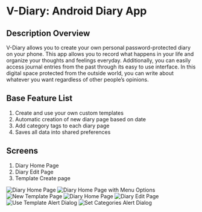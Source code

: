 # V-Diary: Android Diary App 

## Description Overview


V-Diary allows you to create your own personal password-protected diary on your phone. This app allows you to record what happens in your life and organize your thoughts and feelings everyday. Additionally, you can easily access journal entries from the past through its easy to use interface. In this digital space protected from the outside world, you can write about whatever you want regardless of other people’s opinions.

## Base Feature List


1. Create and use your own custom templates
2. Automatic creation of new diary page based on date
3. Add category tags to each diary page
4. Saves all data into shared preferences

## Screens

1. Diary Home Page
2. Diary Edit Page
3. Template Create page

![Diary Home Page](https://github.com/vinod-kanigicherla/V-Diary/blob/master/images/Personal%20Diary%20Home%20Page.png)
![Diary Home Page with Menu Options](https://github.com/vinod-kanigicherla/V-Diary/blob/master/images/Diary%20App%20Home%20Page%20%2B%20Add%20and%20Clear%20all%20Templates.png)
![New Template Page](https://github.com/vinod-kanigicherla/V-Diary/blob/master/images/New%20Template%20Diary%20App.png)
![Diary Home Page](https://github.com/vinod-kanigicherla/V-Diary/blob/master/images/Personal%20Diary%20Home%20Page.png)
![Diary Edit Page](https://github.com/vinod-kanigicherla/V-Diary/blob/master/images/Personal%20Diary%20Page%20Edit.png)
![Use Template Alert Dialog](https://github.com/vinod-kanigicherla/V-Diary/blob/master/images/Use%20Template%20Diary%20App.png)
![Set Categories Alert Dialog](https://github.com/vinod-kanigicherla/V-Diary/blob/master/images/Set%20Categories%20Diary%20App%20Final.png)

